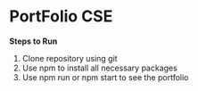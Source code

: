 # PortFolio CSE

**Steps to Run**
1. Clone repository using git
2. Use npm to install all necessary packages
3. Use npm run or npm start to see the portfolio
